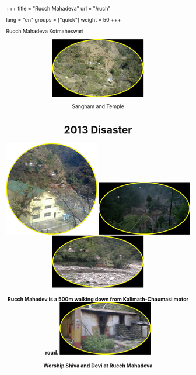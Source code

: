 +++
title = "Rucch Mahadeva"
url = "/ruch"

lang = "en"
groups = ["quick"]
weight = 50
+++
<p>Rucch Mahadeva Kotmaheswari</p> 
<div class="ui-content" style="text-align:center;">
<img src="/img/ruch1.png" style="width:250px;">
<p>Sangham and Temple</p>
<div data-role="collapsible">
<h1>2013 Disaster</h1>
<img src="/img/ruch2.png" style="width:250px;">
<img src="/img/ruch4.png" style="width:250px;">
<img src="/img/ruch3.png" style="width:250px;">
</div>
</div>
</div>
<div role="main" class="ui-content" style="text-align:center;">
<h4>Rucch Mahadev is a 500m walking down from Kalimath-Chaumasi motor roud. 
<img src="/img/ruch5.png" style="width:250px;">
<h4>Worship Shiva and Devi at Rucch Mahadeva</h4>

